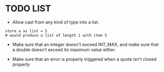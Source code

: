 # TODO LIST

- Allow cast from any kind of type into a list.

```
store a as list = 5
# would produce a list of length 1 with item 5
```

- Make sure that an integer doesn't exceed INT_MAX, and make sure that a double doesn't exceed its maximum value either.

- Make sure that an error is properly triggered when a quote isn't closed properly